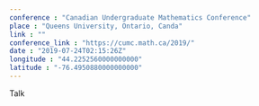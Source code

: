 ```yaml
---
conference : "Canadian Undergraduate Mathematics Conference"
place : "Queens University, Ontario, Canda"
link : ""
conference_link : "https://cumc.math.ca/2019/"
date : "2019-07-24T02:15:26Z"
longitude : "44.2252560000000000"
latitude : "-76.4950880000000000"
---
```


Talk

